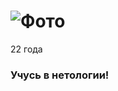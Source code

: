 # ![Фото](https://klike.net/uploads/posts/2019-07/medium/1564314090_3.jpg)

22 года
### Учусь в нетологии!
